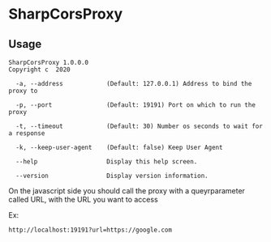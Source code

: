 # SharpCorsProxy

## Usage

```
SharpCorsProxy 1.0.0.0
Copyright c  2020

  -a, --address            (Default: 127.0.0.1) Address to bind the proxy to

  -p, --port               (Default: 19191) Port on which to run the proxy

  -t, --timeout            (Default: 30) Number os seconds to wait for a response

  -k, --keep-user-agent    (Default: false) Keep User Agent

  --help                   Display this help screen.

  --version                Display version information.

```


On the javascript side you should call the proxy with a queyrparameter called URL, with the URL you want to access

Ex:

```http://localhost:19191?url=https://google.com```
